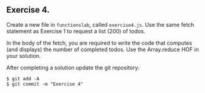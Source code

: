 ## Exercise 4.

Create a new file in `functionslab`, called `exercise4.js`. Use the same fetch statement as Exercise 1 to request a list (200) of todos.

In the body of the fetch, you are required to write the code that computes (and displays) the number of completed todos. Use the Array.reduce HOF in your solution.

After completing a solution update the git repository:
~~~ 
$ git add -A
$ git commit -m "Exercise 4"
~~~